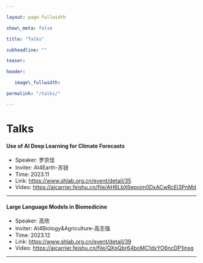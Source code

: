```yaml
---

layout: page-fullwidth

show\_meta: false

title: "Talks"

subheadline: ""

teaser: 

header:

   image\_fullwidth: 

permalink: "/talks/"

---
```


# Talks



#### Use of AI Deep Learning for Climate Forecasts
+ Speaker: 罗京佳
+ Inviter: AI4Earth-苏锐
+ Time:    2023.11
+ Link:    https://www.shlab.org.cn/event/detail/35
+ Video:   https://aicarrier.feishu.cn/file/AH6LbX6epoim0DxACwRcEi3PnMd

---


#### Large Language Models in Biomedicine
+ Speaker: 高欣
+ Inviter: AI4Biology&Agriculture-高志强
+ Time:    2023.12
+ Link:    https://www.shlab.org.cn/event/detail/39
+ Video:   https://aicarrier.feishu.cn/file/QXpQbr64boMC1dxYO6ncDP1insg

---







